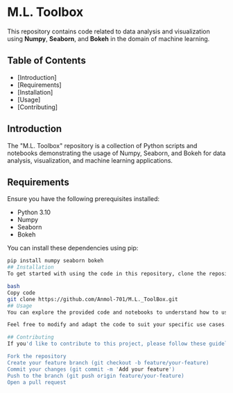 # M.L. Toolbox

This repository contains code related to data analysis and visualization using **Numpy**, **Seaborn**, and **Bokeh** in the domain of machine learning.

## Table of Contents

- [Introduction]
- [Requirements]
- [Installation]
- [Usage]
- [Contributing]

## Introduction

The "M.L. Toolbox" repository is a collection of Python scripts and notebooks demonstrating the usage of Numpy, Seaborn, and Bokeh for data analysis, visualization, and machine learning applications.

## Requirements

Ensure you have the following prerequisites installed:
- Python 3.10
- Numpy
- Seaborn
- Bokeh

You can install these dependencies using pip:
```bash
pip install numpy seaborn bokeh
## Installation
To get started with using the code in this repository, clone the repository to your local machine:

bash
Copy code
git clone https://github.com/Anmol-701/M.L._ToolBox.git
## Usage
You can explore the provided code and notebooks to understand how to use Numpy, Seaborn, and Bokeh for various machine learning tasks and visualization.

Feel free to modify and adapt the code to suit your specific use cases.

## Contributing
If you'd like to contribute to this project, please follow these guidelines:

Fork the repository
Create your feature branch (git checkout -b feature/your-feature)
Commit your changes (git commit -m 'Add your feature')
Push to the branch (git push origin feature/your-feature)
Open a pull request
